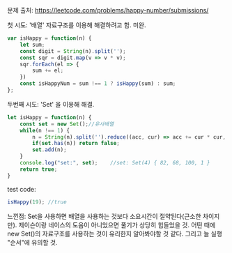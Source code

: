 문제 출처: https://leetcode.com/problems/happy-number/submissions/

첫 시도: '배열' 자료구조를 이용해 해결하려고 함. 미완.
```js
var isHappy = function(n) {
    let sum;
    const digit = String(n).split('');
    const sqr = digit.map(v => v * v);
    sqr.forEach(el => {
        sum += el;    
    })
    const isHappyNum = sum !== 1 ? isHappy(sum) : sum;
};
```

두번째 시도: 'Set' 을 이용해 해결.
```js
let isHappy = function(n) {
    const set = new Set();//유사배열
    while(n !== 1) {
        n = String(n).split('').reduce((acc, cur) => acc += cur * cur, 0)
        if(set.has(n)) return false;
        set.add(n);
    }
    console.log("set:", set);    //set: Set(4) { 82, 68, 100, 1 }
    return true;
}
```

test code: 
```js 
isHappy(19); //true
```
느낀점: 
Set을 사용하면 배열을 사용하는 것보다 소요시간이 절약된다(근소한 차이지만).
제이슨이랑 네이스의 도움이 아니었으면 풀기가 상당히 힘들었을 것. 어떤 때에 new Set()의 자료구조를 사용하는 것이 유리한지 알아봐야할 것 같다.
그리고 늘 실행 "순서"에 유의할 것.

